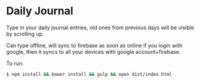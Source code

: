 # Daily Journal

Type in your daily journal entries, old ones from previous days will be visible by scrolling up.

Can type offline, will sync to firebase as soon as online if you login with google, then it syncs to all your devices with google account+firebase.

To run:

```sh
$ npm install && bower install && gulp && open dist/index.html
```
